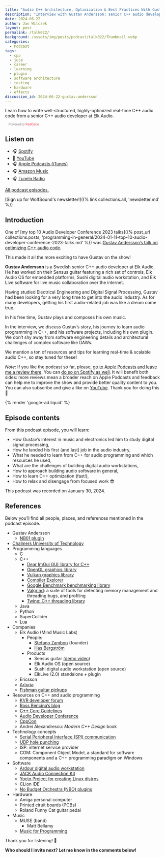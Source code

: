 ```yaml
---
title: "Audio C++ Architecture, Optimization & Best Practices With Gustav Andersson | WolfTalk #022"
description: "Interview with Gustav Andersson: senior C++ audio developer at Elk Audio. Learn how to write well-structured, highly-optimized real-time C++ audio code."
date: 2024-06-22
author: Jan Wilczek
layout: post
permalink: /talk022/
background: /assets/img/posts/podcast/talk022/Thumbnail.webp
categories:
  - Podcast
tags:
  - cpp
  - juce
  - career
  - learning
  - plugin
  - software architecture
  - testing
  - hardware
  - effects
discussion_id: 2024-06-22-gustav-andersson
---
```

Learn how to write well-structured, highly-optimized real-time C++ audio code from a senior C++ audio developer at Elk Audio.

<script async defer onload="redcircleIframe();" src="https://api.podcache.net/embedded-player/sh/bf40a1d2-7e41-4ddb-8c3a-ed82394723ba/ep/d5b118ec-df32-4a04-8c28-89f04db8b062"></script> <div class="redcirclePlayer-d5b118ec-df32-4a04-8c28-89f04db8b062"></div> <style> .redcircle-link:link { color: #ea404d; text-decoration: none; } .redcircle-link:hover { color: #ea404d; } .redcircle-link:active { color: #ea404d; } .redcircle-link:visited { color: #ea404d; } </style>
<p style="margin-top:3px;margin-left:11px;font-family: sans-serif;font-size: 10px; color: gray;">Powered by <a class="redcircle-link" href="https://redcircle.com?utm_source=rc_embedded_player&utm_medium=web&utm_campaign=embedded_v1">RedCircle</a></p>

## Listen on

* 🎧 [Spotify](https://open.spotify.com/episode/5LM4CTD1eHzePDgHRAIIED?si=TQw2n5ETRHynq7zsDdxrWw)
* 🎥 [YouTube](https://youtu.be/Nm6ehE9MQs4?si=nwwdzUWE__j0qG1P)
* 🎧 [Apple Podcasts (iTunes)](https://podcasts.apple.com/us/podcast/how-to-master-real-time-audio-c-with-fabian-renn-giles/id1595913701?i=1000656174630)
* 🎧 [Amazon Music](https://music.amazon.com/podcasts/b42682b5-61ba-4a6f-8b11-aed42b07ef9f/episodes/25a48edd-ecc1-45a5-961d-c5dabb282392/audio-c-architecture-optimization-best-practices-with-gustav-andersson-wolftalk-022)
* 🎧 [TuneIn Radio](http://tun.in/tBG1uv)

[All podcast episodes.](/podcast)

[Sign up for WolfSound's newsletter!]({% link collections.all, 'newsletter.md' %})

## Introduction

One of [my top 10 Audio Developer Conference 2023 talks]({% post_url collections.posts, 'programming-in-general/2024-01-11-top-10-audio-developer-conference-2023-talks.md' %}) was [Gustav Andersson’s talk on optimizing C++ audio code](https://youtu.be/HdyiQLQCvfs?si=0Yi26KVDWurYweUf).

This made it all the more exciting to have Gustav on the show!

**Gustav Andersson** is a Swedish senior C++ audio developer at Elk Audio. He has worked on their Sensus guitar featuring a rich set of controls, Elk Audio OS for embedded platforms, Sushi digital audio workstation, and Elk Live software for live music collaboration over the internet.

Having studied Electrical Engineering and Digital Signal Processing, Gustav had been looking for a very long time to get into the audio industry. As for many developers, getting his first audio-related job was like a dream come true.

In his free time, Gustav plays and composes his own music.

In the interview, we discuss Gustav’s story, his journey to learn audio programming in C++, and his software projects, including his own plugin. We don’t shy away from software engineering details and architectural challenges of complex software like DAWs.

We mention a ton of resources and tips for learning real-time & scalable audio C++, so stay tuned for these!

*Note:* If you like the podcast so far, please, [go to Apple Podcasts and leave me a review there](https://podcasts.apple.com/us/podcast/wolftalk-podcast-about-audio-programming-people-careers/id1595913701). You can [do so on Spotify as well](https://open.spotify.com/show/5xc7EJiH9shG6zdSC5ejyw?si=eb35597e60a54e70). It will benefit both sides: more reviews mean a broader reach on Apple Podcasts and feedback can help me to improve the show and provide better quality content to you. You can also subscribe and give a like on [YouTube](https://youtube.com/c/WolfSoundAudio). Thank you for doing this 🙏

{% render 'google-ad.liquid' %}

## Episode contents

From this podcast episode, you will learn:

* How Gustav’s interest in music and electronics led him to study digital signal processing,
* How he landed his first (and last) job in the audio industry,
* What he needed to learn from C++ for audio programming and which resources he used,
* What are the challenges of building digital audio workstations,
* How to approach building audio software in general,
* How to learn C++ optimization (fast!),
* How to relax and disengage from focused work 😎

This podcast was recorded on January 30, 2024.

## References

Below you’ll find all people, places, and references mentioned in the podcast episode.

- Gustav Andersson
    - [NB01 plugin](https://www.kvraudio.com/product/nb01---distortion-sustainer-by-noizebox-industries)
- [Chalmers University of Technology](https://www.chalmers.se/en/)
- Programming languages
    - C
    - C++
        - [Dear ImGui GUI library for C++](https://github.com/ocornut/imgui)
        - [OpenGL graphics library](https://www.opengl.org/)
        - [Vulkan graphics library](https://www.vulkan.org/)
        - [Compiler Explorer](https://godbolt.org/)
        - [Google Benchmark benchmarking library](https://github.com/google/benchmark)
        - [Valgrind](https://valgrind.org/): a suite of tools for detecting memory management and threading bugs, and profiling
        - [Twine: C++ threading library](https://codeberg.org/jfinkhaeuser/twine)
    - Java
    - Python
    - SuperCollider
    - Lua
- Companies
    - Elk Audio (Mind Music Labs)
        - People:
            - [Stefano Zambon](https://www.linkedin.com/in/stefano-zambon-38113410a?miniProfileUrn=urn%3Ali%3Afs_miniProfile%3AACoAABttfBEB_ouCihI5cIyESCoAUvPBxj5i2_w&lipi=urn%3Ali%3Apage%3Ad_flagship3_search_srp_all%3BAy3ZCttkRiaiH66wd7G5CA%3D%3D) (founder)
            - [Ilias Bergström](https://www.linkedin.com/in/ilias-bergstr%C3%B6m-0ba8aa4?miniProfileUrn=urn%3Ali%3Afs_miniProfile%3AACoAAADYDg4Bbu5bPW5JVA2E1VNQkjffAC15sT4&lipi=urn%3Ali%3Apage%3Ad_flagship3_search_srp_all%3BjdVdrBVGSmCK%2BnNsipYTNg%3D%3D)
        - Products
            - Sensus guitar [(demo video](https://youtu.be/fqzEQnsSIoY?si=z52M9HwSJ7Q0mgfC))
            - Elk Audio OS (open source)
            - Sushi digital audio workstation (open source)
            - ElkLive (2.0) standalone + plugin
    - Ericsson
    - [Arturia](https://www.arturia.com/)
    - [Fishman guitar pickups](https://www.fishman.com/)
- Resources on C++ and audio programming
    - [KVR developer forum](https://www.kvraudio.com/forum)
    - [Ross Bencina’s blog](http://www.rossbencina.com/)
    - [C++ Core Guidelines](https://github.com/isocpp/CppCoreGuidelines)
    - [Audio Developer Conference](https://audio.dev/)
    - [CppCon](https://cppcon.org/)
    - Andrei Alexandrescu: *Modern C++ Design* book
- Technology concepts
    - [Serial Peripheral Interface (SPI) communication](https://en.wikipedia.org/wiki/Serial_Peripheral_Interface)
    - [UDP hole punching](https://en.wikipedia.org/wiki/UDP_hole_punching)
    - ISP: internet service provider
    - COM: Component Object Model, a standard for software components and a C++ programming paradigm on Windows
- Software
    - [Ardour digital audio workstation](https://github.com/Ardour/ardour)
    - [JACK Audio Connection Kit](https://wiki.archlinux.org/title/JACK_Audio_Connection_Kit)
    - [Yocto Project for creating Linux distros](https://www.yoctoproject.org/)
    - CLion IDE
    - [No Budget Orchestra (NBO) plugins](https://linuxmusicians.com/viewtopic.php?t=25459)
- Hardware
    - Amiga personal computer
    - Printed ciruit boards (PCBs)
    - Roland Funny Cat guitar pedal
- Music
    - MUSE (band)
        - Matt Bellamy
    - [Music for Programming](https://musicforprogramming.net/latest/)

Thank you for listening! 🙏

**Who should I invite next? Let me know in the comments below!**
